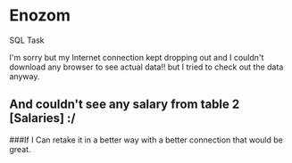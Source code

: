 # Enozom
SQL Task

I'm sorry but my Internet connection kept dropping out and I couldn't download any browser to see actual data!!
 but I tried to check out the data anyway.
## And couldn't see any salary from table 2 [Salaries] :/
###If I Can retake it in a better way with a better connection that would be great.

